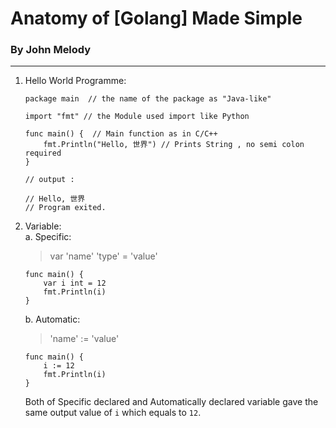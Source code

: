 # Anatomy of [Golang] Made Simple
### By John Melody
---

1. Hello World Programme:
    ```golang
    package main  // the name of the package as "Java-like"
    
    import "fmt" // the Module used import like Python

    func main() {  // Main function as in C/C++
    	fmt.Println("Hello, 世界") // Prints String , no semi colon required
    }

    // output :

    // Hello, 世界
    // Program exited.
    ```

2. Variable: </br>
    a. Specific:
    > var 'name' 'type' = 'value' 
    ```golang
    func main() {
	    var i int = 12
        fmt.Println(i)
    }
    ```

    b. Automatic:
    > 'name' := 'value'
    ```golang
    func main() {
        i := 12
        fmt.Println(i)
    }
    ```

    Both of Specific declared and Automatically declared variable gave the same output value of ```i``` which equals to ```12```.
